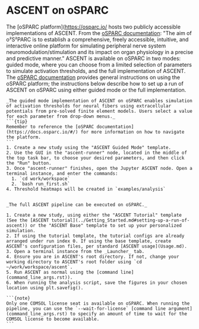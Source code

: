 # ASCENT on oSPARC

The [oSPARC platform](https://osparc.io/ hosts two publicly accessible implementations of ASCENT. From the [oSPARC documentation](https://docs.osparc.io/#/): "The aim of o²S²PARC is to establish a comprehensive, freely accessible, intuitive, and interactive online platform for simulating peripheral nerve system neuromodulation/stimulation and its impact on organ physiology in a precise and predictive manner." ASCENT is available on oSPARC in two modes: guided mode, where you can choose from a limited selection of parameters to simulate activation thresholds, and the full implementation of ASCENT. The [oSPARC documentation](https://docs.osparc.io/#/) provides general instructions on using the oSPARC platform; the instructions below describe how to set up a run of ASCENT on oSPARC using either guided mode or the full implementation.

````{tab} Guided Mode
_The guided mode implementation of ASCENT on oSPARC enables simulation of activation thresholds for neural fibers using extracellular potentials from pre-solved finite element models. Users select a value for each parameter from drop-down menus._
```{tip}
Remember to reference the [oSPARC documentation](https://docs.osparc.io/#/) for more information on how to navigate the platform.
```
1. Create a new study using the "ASCENT Guided Mode" template.
2. Use the GUI in the "ascent-runner" node, located in the middle of the top task bar, to choose your desired parameters, and then click the "Run" button.
3. Once "ascent-runner" finishes, open the Jupyter ASCENT node. Open a terminal instance, and enter the commands:
  1. `cd work/workspace`
  2. `bash run_first.sh`
4. Threshold heatmaps will be created in `examples/analysis`
````
````{tab} Full Implementation

_The full ASCENT pipeline can be executed on oSPARC._

1. Create a new study, using either the "ASCENT Tutorial" template (See the [ASCENT tutorial](../Getting_Started.md#setting-up-a-run-of-ascent)) or the "ASCENT Base" template to set up your personalized simulation.
2. If using the tutorial template, the tutorial configs are already arranged under run index 0. If using the base template, create ASCENT's configuration files, per standard [ASCENT usage](Usage.md).
3. Open a terminal instance from the _Launcher_ tab.
4. Ensure you are in ASCENT's root directory. If not, change your working directory to ASCENT's root folder using `cd ~/work/workspace/ascent`.
5. Run ASCENT as normal using the [command line](command_line_args.rst)).
6. When running the analysis script, save the figures in your chosen location using plt.savefig().

```{note}
Only one COMSOL license seat is available on oSPARC. When running the pipeline, you can use the `--wait-for-license` [command line argument](command_line_args.rst) to specify an amount of time to wait for the COMSOL license to become available.
```
````
